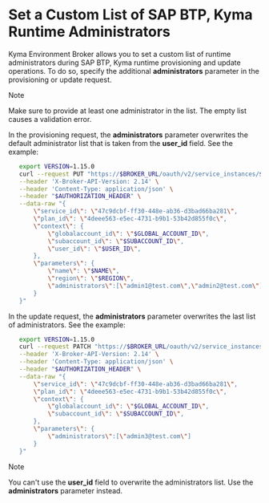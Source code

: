 # Set a Custom List of SAP BTP, Kyma Runtime Administrators

Kyma Environment Broker allows you to set a custom list of runtime administrators during SAP BTP, Kyma runtime provisioning and update operations.
To do so, specify the additional **administrators** parameter in the provisioning or update request.
> [!NOTE] 
> Make sure to provide at least one administrator in the list. The empty list causes a validation error.

In the provisioning request, the **administrators** parameter overwrites the default administrator list that is taken from the **user_id** field.
See the example:

```bash
   export VERSION=1.15.0
   curl --request PUT "https://$BROKER_URL/oauth/v2/service_instances/$INSTANCE_ID?accepts_incomplete=true" \
   --header 'X-Broker-API-Version: 2.14' \
   --header 'Content-Type: application/json' \
   --header "$AUTHORIZATION_HEADER" \
   --data-raw "{
       \"service_id\": \"47c9dcbf-ff30-448e-ab36-d3bad66ba281\",
       \"plan_id\": \"4deee563-e5ec-4731-b9b1-53b42d855f0c\",
       \"context\": {
           \"globalaccount_id\": \"$GLOBAL_ACCOUNT_ID\",
           \"subaccount_id\": \"$SUBACCOUNT_ID\",
           \"user_id\": \"$USER_ID\",
       },
       \"parameters\": {
           \"name\": \"$NAME\",
           \"region\": \"$REGION\",
           \"administrators\":[\"admin1@test.com\",\"admin2@test.com\"]
       }
   }"
```

In the update request, the **administrators** parameter overwrites the last list of administrators.
See the example:

```bash
   export VERSION=1.15.0
   curl --request PATCH "https://$BROKER_URL/oauth/v2/service_instances/$INSTANCE_ID?accepts_incomplete=true" \
   --header 'X-Broker-API-Version: 2.14' \
   --header 'Content-Type: application/json' \
   --header "$AUTHORIZATION_HEADER" \
   --data-raw "{
       \"service_id\": \"47c9dcbf-ff30-448e-ab36-d3bad66ba281\",
       \"plan_id\": \"4deee563-e5ec-4731-b9b1-53b42d855f0c\",
       \"context\": {
           \"globalaccount_id\": \"$GLOBAL_ACCOUNT_ID\",
           \"subaccount_id\": \"$SUBACCOUNT_ID\",
       },
       \"parameters\": {
           \"administrators\":[\"admin3@test.com\"]
       }
   }"
```

> [!NOTE] 
> You can't use the **user_id** field to overwrite the administrators list. Use the **administrators** parameter instead.

